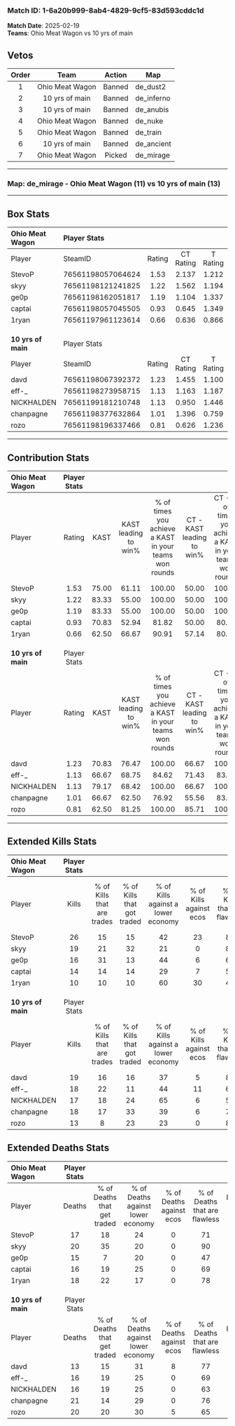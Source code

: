 ### Match ID: 1-6a20b999-8ab4-4829-9cf5-83d593cddc1d  
**Match Date**: 2025-02-19  
**Teams**: Ohio Meat Wagon vs 10 yrs of main  

## Vetos  

| Order | Team | Action | Map |
| :---: | :--: | :----: | --- |
| 1 | Ohio Meat Wagon | Banned | de_dust2 |
| 2 | 10 yrs of main | Banned | de_inferno |
| 3 | 10 yrs of main | Banned | de_anubis |
| 4 | Ohio Meat Wagon | Banned | de_nuke |
| 5 | Ohio Meat Wagon | Banned | de_train |
| 6 | 10 yrs of main | Banned | de_ancient |
| 7 | Ohio Meat Wagon | Picked | de_mirage |

---  

### **Map**: de_mirage - Ohio Meat Wagon (11) vs 10 yrs of main (13)  
---  

## Box Stats  

| **Ohio Meat Wagon** | Player Stats      |        |           |          |       |       |       |         |        |      |     |
| :- | :- | :-: | :-: | :-: | :-: | :-: | :-: | :-: | :-: | :-: | :-: |
| Player              | SteamID           | Rating | CT Rating | T Rating | KAST  |  ADR  | Kills | Assists | Deaths | K/D  | HS% |
| StevoP              | 76561198057064624 |  1.53  |   2.137   |  1.212   | 75.00 | 109.2 |  26   |    4    |   17   | 1.53 | 19  |
| skyy                | 76561198121241825 |  1.22  |   1.562   |  1.194   | 83.33 | 88.6  |  19   |    6    |   20   | 0.95 | 68  |
| ge0p                | 76561198162051817 |  1.19  |   1.104   |  1.337   | 83.33 | 76.4  |  16   |    7    |   15   | 1.07 | 37  |
| captai              | 76561198057045505 |  0.93  |   0.645   |  1.349   | 70.83 | 59.5  |  14   |    3    |   16   | 0.88 | 50  |
| 1ryan               | 76561197961123614 |  0.66  |   0.636   |  0.866   | 62.50 | 49.5  |  10   |    5    |   18   | 0.56 | 40  |
|                     |                   |        |           |          |       |       |       |         |        |      |     |
|                     |                   |        |           |          |       |       |       |         |        |      |     |
|                     |                   |        |           |          |       |       |       |         |        |      |     |
| **10 yrs of main**  | Player Stats      |        |           |          |       |       |       |         |        |      |     |
| Player              | SteamID           | Rating | CT Rating | T Rating | KAST  |  ADR  | Kills | Assists | Deaths | K/D  | HS% |
| davd                | 76561198067392372 |  1.23  |   1.455   |  1.100   | 70.83 | 75.4  |  19   |    4    |   13   | 1.46 | 31  |
| eff-_               | 76561198273958715 |  1.13  |   1.163   |  1.187   | 66.67 | 81.3  |  18   |    7    |   16   | 1.13 | 44  |
| NICKHALDEN          | 76561199181210748 |  1.13  |   0.950   |  1.446   | 79.17 | 69.5  |  17   |    3    |   16   | 1.06 | 70  |
| chanpagne           | 76561198377632864 |  1.01  |   1.396   |  0.759   | 66.67 | 79.6  |  18   |    6    |   21   | 0.86 | 66  |
| rozo                | 76561198196337466 |  0.81  |   0.626   |  1.236   | 62.50 | 74.1  |  13   |    8    |   20   | 0.65 | 69  |
---  

## Contribution Stats  

| **Ohio Meat Wagon** | Player Stats |       |                      |                                                        |                           |                                                             |                          |                                                            |
| :- | :-: | :-: | :-: | :-: | :-: | :-: | :-: | :-: |
| Player              |    Rating    | KAST  | KAST leading to win% | % of times you achieve a KAST in your teams won rounds | CT - KAST leading to win% | CT - % of times you achieve a KAST in your teams won rounds | T - KAST leading to win% | T - % of times you achieve a KAST in your teams won rounds |
| StevoP              |     1.53     | 75.00 |        61.11         |                         100.00                         |           50.00           |                           100.00                            |          75.00           |                           100.00                           |
| skyy                |     1.22     | 83.33 |        55.00         |                         100.00                         |           50.00           |                           100.00                            |          60.00           |                           100.00                           |
| ge0p                |     1.19     | 83.33 |        55.00         |                         100.00                         |           50.00           |                           100.00                            |          60.00           |                           100.00                           |
| captai              |     0.93     | 70.83 |        52.94         |                         81.82                          |           50.00           |                            80.00                            |          55.56           |                           83.33                            |
| 1ryan               |     0.66     | 62.50 |        66.67         |                         90.91                          |           57.14           |                            80.00                            |          75.00           |                           100.00                           |
|                     |              |       |                      |                                                        |                           |                                                             |                          |                                                            |
|                     |              |       |                      |                                                        |                           |                                                             |                          |                                                            |
|                     |              |       |                      |                                                        |                           |                                                             |                          |                                                            |
| **10 yrs of main**  | Player Stats |       |                      |                                                        |                           |                                                             |                          |                                                            |
| Player              |    Rating    | KAST  | KAST leading to win% | % of times you achieve a KAST in your teams won rounds | CT - KAST leading to win% | CT - % of times you achieve a KAST in your teams won rounds | T - KAST leading to win% | T - % of times you achieve a KAST in your teams won rounds |
| davd                |     1.23     | 70.83 |        76.47         |                         100.00                         |           66.67           |                           100.00                            |          87.50           |                           100.00                           |
| eff-_               |     1.13     | 66.67 |        68.75         |                         84.62                          |           71.43           |                            83.33                            |          66.67           |                           85.71                            |
| NICKHALDEN          |     1.13     | 79.17 |        68.42         |                         100.00                         |           66.67           |                           100.00                            |          70.00           |                           100.00                           |
| chanpagne           |     1.01     | 66.67 |        62.50         |                         76.92                          |           55.56           |                            83.33                            |          71.43           |                           71.43                            |
| rozo                |     0.81     | 62.50 |        81.25         |                         100.00                         |           85.71           |                           100.00                            |          77.78           |                           100.00                           |
---  

## Extended Kills Stats  

| **Ohio Meat Wagon** | Player Stats |                            |                            |                                    |                         |                              |                                 |                                       |                    |           |
| :- | :-: | :-: | :-: | :-: | :-: | :-: | :-: | :-: | :-: | :-: |
| Player              |    Kills     | % of Kills that are trades | % of Kills that got traded | % of Kills against a lower economy | % of Kills against ecos | % of Kills that are flawless | % of Kills that are close duels | % of Kills that are assisted by flash | Pistol Round Kills | AWP Kills |
| StevoP              |      26      |             15             |             15             |                 42                 |           23            |              81              |                4                |                   0                   |         2          |    17     |
| skyy                |      19      |             21             |             32             |                 21                 |            0            |              84              |                0                |                   0                   |         1          |     0     |
| ge0p                |      16      |             31             |             13             |                 44                 |            6            |              69              |               13                |                   0                   |         2          |     0     |
| captai              |      14      |             14             |             14             |                 29                 |            7            |              57              |                7                |                   0                   |         5          |     0     |
| 1ryan               |      10      |             10             |             10             |                 60                 |           30            |              40              |                0                |                  10                   |         0          |     0     |
|                     |              |                            |                            |                                    |                         |                              |                                 |                                       |                    |           |
|                     |              |                            |                            |                                    |                         |                              |                                 |                                       |                    |           |
|                     |              |                            |                            |                                    |                         |                              |                                 |                                       |                    |           |
| **10 yrs of main**  | Player Stats |                            |                            |                                    |                         |                              |                                 |                                       |                    |           |
| Player              |    Kills     | % of Kills that are trades | % of Kills that got traded | % of Kills against a lower economy | % of Kills against ecos | % of Kills that are flawless | % of Kills that are close duels | % of Kills that are assisted by flash | Pistol Round Kills | AWP Kills |
| davd                |      19      |             16             |             16             |                 37                 |            5            |              84              |                0                |                  11                   |         3          |    10     |
| eff-_               |      18      |             22             |             11             |                 44                 |           11            |              61              |                0                |                   6                   |         0          |     1     |
| NICKHALDEN          |      17      |             18             |             24             |                 65                 |            6            |              53              |               12                |                   6                   |         1          |     0     |
| chanpagne           |      18      |             17             |             33             |                 39                 |            6            |              78              |                0                |                   0                   |         1          |     0     |
| rozo                |      13      |             8              |             23             |                 23                 |            0            |              85              |                0                |                   0                   |         1          |     0     |
## Extended Deaths Stats  

| **Ohio Meat Wagon** | Player Stats |                             |                                   |                          |                               |                            |                           |               |
| :- | :-: | :-: | :-: | :-: | :-: | :-: | :-: | :-: |
| Player              |    Deaths    | % of Deaths that get traded | % of Deaths against lower economy | % of Deaths against ecos | % of Deaths that are flawless | % of Deaths that are close | % of Deaths while blinded | Deaths to AWP |
| StevoP              |      17      |             18              |                24                 |            0             |              71               |             0              |             6             |       2       |
| skyy                |      20      |             35              |                20                 |            0             |              90               |             0              |             5             |       3       |
| ge0p                |      15      |              7              |                20                 |            0             |              47               |             13             |             7             |       2       |
| captai              |      16      |             19              |                25                 |            0             |              69               |             0              |             6             |       2       |
| 1ryan               |      18      |             22              |                17                 |            0             |              78               |             0              |             0             |       2       |
|                     |              |                             |                                   |                          |                               |                            |                           |               |
|                     |              |                             |                                   |                          |                               |                            |                           |               |
|                     |              |                             |                                   |                          |                               |                            |                           |               |
| **10 yrs of main**  | Player Stats |                             |                                   |                          |                               |                            |                           |               |
| Player              |    Deaths    | % of Deaths that get traded | % of Deaths against lower economy | % of Deaths against ecos | % of Deaths that are flawless | % of Deaths that are close | % of Deaths while blinded | Deaths to AWP |
| davd                |      13      |             15              |                31                 |            8             |              77               |             0              |             0             |       3       |
| eff-_               |      16      |             19              |                25                 |            0             |              69               |             6              |             6             |       4       |
| NICKHALDEN          |      16      |             19              |                25                 |            0             |              63               |             6              |             0             |       4       |
| chanpagne           |      21      |             14              |                29                 |            0             |              76               |             0              |             0             |       3       |
| rozo                |      20      |             20              |                30                 |            5             |              65               |             10             |             0             |       3       |
